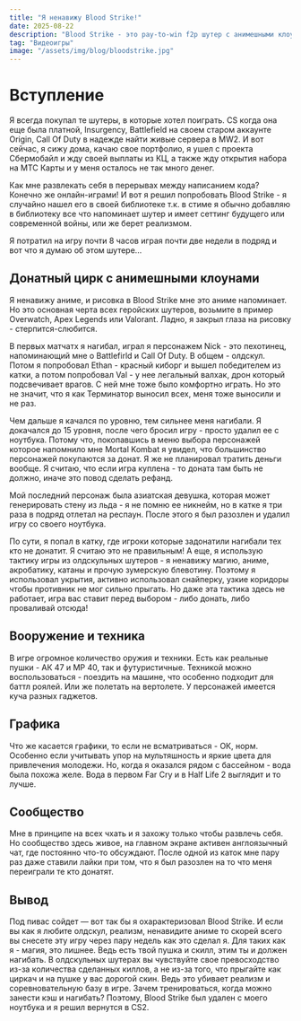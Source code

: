 ```yaml
---
title: "Я ненавижу Blood Strike!"
date: 2025-08-22
description: "Blood Strike - это pay-to-win f2p шутер с анимешными клоунами и беспощаным донатом."
tag: "Видеоигры"
image: "/assets/img/blog/bloodstrike.jpg"
---
```


# Вступление

Я всегда покупал те шутеры, в которые хотел поиграть. CS когда она еще была платной, Insurgency, Battlefield на своем старом аккаунте Origin, Call Of Duty в надежде найти живые сервера в MW2. И вот сейчас, я сижу дома, качаю свое портфолио, я ушел с проекта Сбермобайл и жду своей выплаты из КЦ, а также жду открытия набора на МТС Карты и у меня осталось не так много денег.

Как мне развлекать себя в перерывах между написанием кода? Конечно же онлайн-играми! И вот я решил попробовать Blood Strike - я случайно нашел его в своей библиотеке т.к. в стиме я обычно добавляю в библиотеку все что напоминает шутер и имеет сеттинг будущего или современной войны, или же берет реализмом.

Я потратил на игру почти 8 часов играя почти две недели в подряд и вот что я думаю об этом шутере…

## Донатный цирк с анимешными клоунами

Я ненавижу аниме, и рисовка в Blood Strike мне это аниме напоминает. Но это основная черта всех геройских шутеров, возьмите в пример Overwatch, Apex Legends или Valorant. Ладно, я закрыл глаза на рисовку - стерпится-слюбится.

В первых матчатх я нагибал, играл я персонажем Nick - это пехотинец, напоминающий мне о Battlefirld и Call Of Duty. В общем - олдскул. Потом я попробовал Ethan - красный киборг и вышел победителем из катки, а потом попробовал Val - у нее легальный валхак, дрон который подсвечивает врагов. С ней мне тоже было комфортно играть. Но это не значит, что я как Терминатор выносил всех, меня тоже выносили и не раз.

Чем дальше я качался по уровню, тем сильнее меня нагибали. Я докачался до 15 уровня, после чего бросил игру - просто удалил ее с ноутбука. Потому что, покопавшись в меню выбора персонажей которое напомнило мне Mortal Kombat я увидел, что большинство персонажей покупаются за донат. Я же не планировал тратить деньги вообще. Я считаю, что если игра куплена - то доната там быть не должно, иначе это повод сделать рефанд.

Мой последний персонаж была азиатская девушка, которая может генерировать стену из льда - я не помню ее никнейм, но в катке я три раза в подряд отлетал на респаун. После этого я был разозлен и удалил игру со своего ноутбука.

По сути, я попал в катку, где игроки которые задонатили нагибали тех кто не донатит. Я считаю это не правильным! А еще, я использую тактику игры из олдскульных шутеров - я ненавижу магию, аниме, акробатику, катаны и прочую зумерскую блевотину. Поэтому я использовал укрытия, активно использовал снайперку, узкие коридоры чтобы противник не мог сильно прыгать. Но даже эта тактика здесь не работает, игра вас ставит перед выбором - либо донать, либо проваливай отсюда!

## Вооружение и техника

В игре огромное количество оружия и техники. Есть как реальные пушки - АК 47 и MP 40, так и футуристичные. Техникой можно воспользоваться - поездить на машине, что особенно подходит для баттл роялей. Или же полетать на вертолете. У персонажей имеется куча разных гаджетов.

## Графика

Что же касается графики, то если не всматриваться - ОК, норм. Особенно если учитывать упор на мультяшность и яркие цвета для привлечения молодежи. Но, когда я оказался рядом с бассейном - вода была похожа желе. Вода в первом Far Cry и в Half Life 2 выглядит и то лучше.

## Сообщество

Мне в принципе на всех чхать и я захожу только чтобы развлечь себя. Но сообщество здесь живое, на главном экране активен англоязычный чат, где постоянно что-то обсуждают. После одной из каток мне пару раз даже ставили лайки при том, что я был разозлен на то что меня переиграли те кто донатят.

## Вывод

Под пивас сойдет — вот так бы я охарактеризовал Blood Strike. И если вы как я любите олдскул, реализм, ненавидите аниме то скорей всего вы снесете эту игру через пару недель как это сделал я. Для таких как я - магия, это лишнее. Ведь есть твой пушка и скилл, этим ты и должен нагибать. В олдскульных шутерах вы чувствуйте свое превосходство из-за количества сделанных киллов, а не из-за того, что прыгайте как циркач и на пушке у вас дорогой скин. Ведь это убивает реализм и соревновательную базу в игре. Зачем тренироваться, когда можно занести кэш и нагибать? Поэтому, Blood Strike был удален с моего ноутбука и я решил вернутся в CS2.
